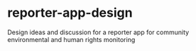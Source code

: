# reporter-app-design
Design ideas and discussion for a reporter app for community environmental and human rights monitoring
